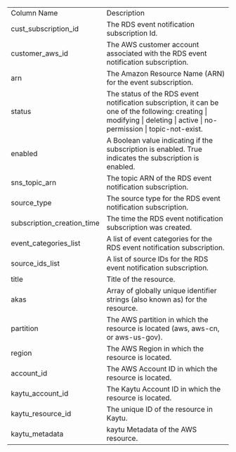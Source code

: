 <table>
	<tr><td>Column Name</td><td>Description</td></tr>
	<tr><td>cust_subscription_id</td><td>The RDS event notification subscription Id.</td></tr>
	<tr><td>customer_aws_id</td><td>The AWS customer account associated with the RDS event notification subscription.</td></tr>
	<tr><td>arn</td><td>The Amazon Resource Name (ARN) for the event subscription.</td></tr>
	<tr><td>status</td><td>The status of the RDS event notification subscription, it can be one of the following: creating | modifying | deleting | active | no-permission | topic-not-exist.</td></tr>
	<tr><td>enabled</td><td>A Boolean value indicating if the subscription is enabled. True indicates the subscription is enabled.</td></tr>
	<tr><td>sns_topic_arn</td><td>The topic ARN of the RDS event notification subscription.</td></tr>
	<tr><td>source_type</td><td>The source type for the RDS event notification subscription.</td></tr>
	<tr><td>subscription_creation_time</td><td>The time the RDS event notification subscription was created.</td></tr>
	<tr><td>event_categories_list</td><td>A list of event categories for the RDS event notification subscription.</td></tr>
	<tr><td>source_ids_list</td><td>A list of source IDs for the RDS event notification subscription.</td></tr>
	<tr><td>title</td><td>Title of the resource.</td></tr>
	<tr><td>akas</td><td>Array of globally unique identifier strings (also known as) for the resource.</td></tr>
	<tr><td>partition</td><td>The AWS partition in which the resource is located (aws, aws-cn, or aws-us-gov).</td></tr>
	<tr><td>region</td><td>The AWS Region in which the resource is located.</td></tr>
	<tr><td>account_id</td><td>The AWS Account ID in which the resource is located.</td></tr>
	<tr><td>kaytu_account_id</td><td>The Kaytu Account ID in which the resource is located.</td></tr>
	<tr><td>kaytu_resource_id</td><td>The unique ID of the resource in Kaytu.</td></tr>
	<tr><td>kaytu_metadata</td><td>kaytu Metadata of the AWS resource.</td></tr>
</table>